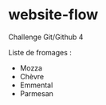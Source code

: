 # website-flow

Challenge Git/Github 4

Liste de fromages :

- Mozza
- Chèvre
- Emmental
- Parmesan
